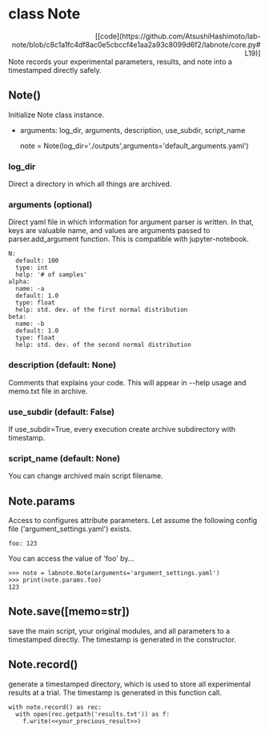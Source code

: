 # class Note
<div style="text-align: right">
[[code](https://github.com/AtsushiHashimoto/lab-note/blob/c8c1a1fc4df8ac0e5cbccf4e1aa2a93c8099d6f2/labnote/core.py#L19)]</div>
Note records your experimental parameters, results, and note into a timestamped directly safely.

## Note()
Initialize Note class instance.

- arguments: log_dir, arguments, description, use_subdir, script_name

    note = Note(log_dir='./outputs',arguments='default_arguments.yaml')

### log_dir
Direct a directory in which all things are archived.

### arguments (optional)
Direct yaml file in which information for argument parser is written.
In that, keys are valuable name, and values are arguments passed to parser.add_argument function.
This is compatible with jupyter-notebook.

    N:
      default: 100
      type: int
      help: '# of samples'
    alpha:
      name: -a
      default: 1.0
      type: float
      help: std. dev. of the first normal distribution
    beta:
      name: -b
      default: 1.0
      type: float
      help: std. dev. of the second normal distribution

### description (default: None)
Comments that explains your code. This will appear in --help usage and memo.txt file in archive.

### use_subdir (default: False)
If use_subdir=True, every execution create archive subdirectory with timestamp.

### script_name (default: None)
You can change archived main script filename.


## Note.params
Access to configures attribute parameters.
Let assume the following config file ('argument_settings.yaml') exists.

    foo: 123

You can access the value of 'foo' by...

    >>> note = labnote.Note(arguments='argument_settings.yaml')
    >>> print(note.params.foo)
    123

## Note.save([memo=str])
save the main script, your original modules, and all parameters to a timestamped directly.
The timestamp is generated in the constructor.

## Note.record()
generate a timestamped directory, which is used to store all experimental results at a trial.
The timestamp is generated in this function call.

    with note.record() as rec:
      with open(rec.getpath('results.txt')) as f:
        f.write(<<your_precious_result>>)
